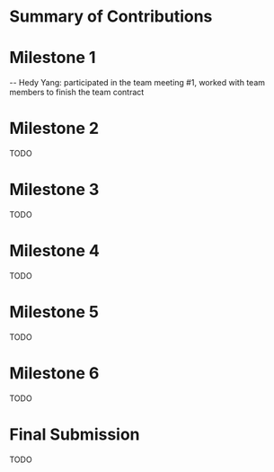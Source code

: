 # Summary of Contributions

# Milestone 1

-- Hedy Yang: participated in the team meeting #1, worked with team members to finish the team contract

# Milestone 2 

TODO 

# Milestone 3

TODO 

# Milestone 4 

TODO 

# Milestone 5 

TODO 

# Milestone 6 

TODO 

# Final Submission

TODO 